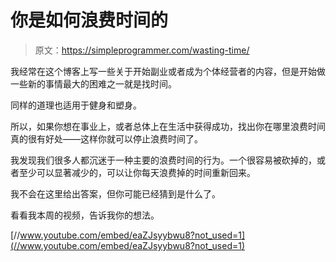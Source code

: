 # 你是如何浪费时间的

> 原文：<https://simpleprogrammer.com/wasting-time/>

我经常在这个博客上写一些关于开始副业或者成为个体经营者的内容，但是开始做一些新的事情最大的困难之一就是找时间。

同样的道理也适用于健身和塑身。

所以，如果你想在事业上，或者总体上在生活中获得成功，找出你在哪里浪费时间真的很有好处——这样你就可以停止浪费时间了。

我发现我们很多人都沉迷于一种主要的浪费时间的行为。一个很容易被砍掉的，或者至少可以显著减少的，可以让你每天浪费掉的时间重新回来。

我不会在这里给出答案，但你可能已经猜到是什么了。

看看我本周的视频，告诉我你的想法。

[//www.youtube.com/embed/eaZJsyybwu8?not_used=1](//www.youtube.com/embed/eaZJsyybwu8?not_used=1)